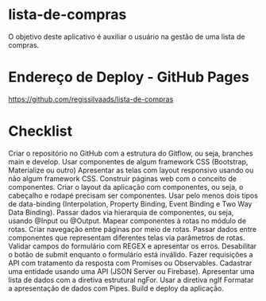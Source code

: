 # lista-de-compras
O objetivo deste aplicativo é auxiliar o usuário na gestão de uma lista de compras.
# Endereço de Deploy - GitHub Pages
https://github.com/regissilvaads/lista-de-compras
# Checklist
 Criar o repositório no GitHub com a estrutura do Gitflow, ou seja, branches main e develop.
Usar componentes de algum framework CSS (Bootstrap, Materialize ou outro)
Apresentar as telas com layout responsivo usando ou não algum framework CSS.
Construir páginas web com o conceito de componentes.
Criar o layout da aplicação com componentes, ou seja, o cabeçalho e rodapé precisam ser componentes.
Usar pelo menos dois tipos de data-binding (Interpolation, Property Binding, Event Binding e Two Way Data Binding).
Passar dados via hierarquia de componentes, ou seja, usando @Input ou @Output.
Mapear componentes à rotas no módulo de rotas.
Criar navegação entre páginas por meio de rotas.
Passar dados entre componentes que representam diferentes telas via parâmetros de rotas.
Validar campos do formulário com REGEX e apresentar os erros.
Desabilitar o botão de submit enquanto o formulário está inválido.
Fazer requisições a API com tratamento da resposta com Promises ou Observables.
Cadastrar uma entidade usando uma API (JSON Server ou Firebase).
Apresentar uma lista de dados com a diretiva estrutural ngFor.
Usar a diretiva ngIf
Formatar a apresentação de dados com Pipes.
Build e deploy da aplicação.

